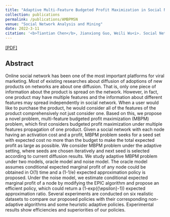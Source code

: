 ```yaml
---
title: "Adaptive Multi-Feature Budgeted Profit Maximization in Social Networks"
collection: publications
permalink: /publications/AMBPMSN
venue: "Social Network Analysis and Mining"
date: 2022-3-11
citation: '<b>Tiantian Chen</b>, Jianxiong Guo, Weili Wu<i>. Social Network Analysis and Mining, under review, 2021</i>.'
---
```


[[PDF]](https://arxiv.org/abs/2006.03222)

## Abstract
Online social network has been one of the most important platforms for viral marketing. Most of existing researches about diffusion of adoptions of new 
products on networks are about one diffusion. That is, only one piece of information about the product is spread on the network. However, in fact, one 
product may have multiple features and the information about different features may spread independently in social network. When a user would like to 
purchase the product, he would consider all of the features of the product comprehensively not just consider one. Based on this, we propose a novel 
problem, multi-feature budgeted profit maximization (MBPM) problem, which first considers budgeted profit maximization under multiple features propagation 
of one product. 
Given a social network with each node having an activation cost and a profit, MBPM problem seeks for a seed set with expected cost no more than the budget 
to make the total expected profit as large as possible. We consider MBPM problem under the adaptive setting, where seeds are chosen iteratively and next 
seed is selected according to current diffusion results. We study adaptive MBPM problem under two models, oracle model and noise model. The oracle model 
assumes conditional expected marginal profit of any node could be obtained in O(1) time and a (1-1/e) expected approximation policy is proposed. Under the
noise model, we estimate conditional expected marginal profit of a node by modifying the EPIC algorithm and propose an efficient policy, which could 
return a (1-exp({\epsilon}-1)) expected approximation ratio. Several experiments are conducted on six realistic datasets to compare our proposed policies 
with their corresponding non-adaptive algorithms and some heuristic adaptive policies. Experimental results show efficiencies and superiorities of our 
policies.
